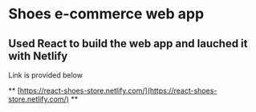 # Shoes e-commerce web app

## Used React to build the web app and lauched it with Netlify

Link is provided below

** [https://react-shoes-store.netlify.com/](https://react-shoes-store.netlify.com/) **

